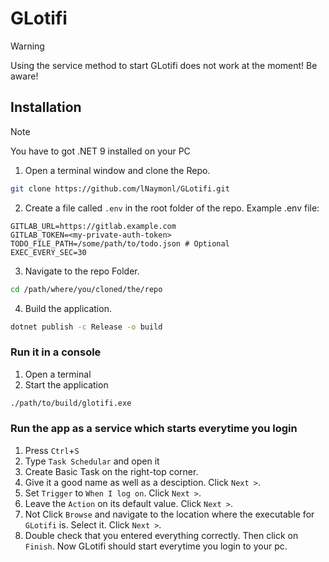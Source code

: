 # GLotifi
> [!WARNING]
> Using the service method to start GLotifi does not work at the moment! Be aware!


## Installation
> [!NOTE]
> You have to got .NET 9 installed on your PC

1. Open a terminal window and clone the Repo.
```bash
git clone https://github.com/lNaymonl/GLotifi.git
```
2. Create a file called `.env` in the root folder of the repo.
Example .env file:
```env
GITLAB_URL=https://gitlab.example.com
GITLAB_TOKEN=<my-private-auth-token>
TODO_FILE_PATH=/some/path/to/todo.json # Optional
EXEC_EVERY_SEC=30
```
3. Navigate to the repo Folder.
```bash
cd /path/where/you/cloned/the/repo
```
4. Build the application.
```bash
dotnet publish -c Release -o build
```

### Run it in a console
1. Open a terminal
2. Start the application
```bash
./path/to/build/glotifi.exe
```

### Run the app as a service which starts everytime you login
1. Press `Ctrl`+`S`
2. Type `Task Schedular` and open it
3. Create Basic Task on the right-top corner.
4. Give it a good name as well as a desciption. Click `Next >`.
5. Set `Trigger` to `When I log on`. Click `Next >`.
6. Leave the `Action` on its default value. Click `Next >`.
7. Not Click `Browse` and navigate to the location where the executable for `GLotifi` is. Select it. Click `Next >`.
8. Double check that you entered everything correctly. Then click on `Finish`.
Now GLotifi should start everytime you login to your pc.
